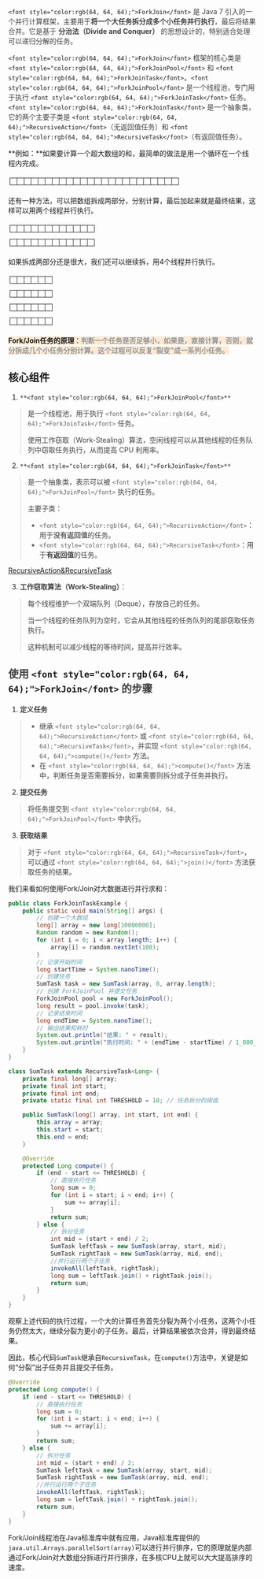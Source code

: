 `<font style="color:rgb(64, 64, 64);">ForkJoin</font>`<font style="color:rgb(64, 64, 64);"> 是 Java 7 引入的一个并行计算框架，主要用于</font>**<font style="color:rgb(64, 64, 64);">将一个大任务拆分成多个小任务并行执行</font>**<font style="color:rgb(64, 64, 64);">，最后将结果合并。它是基于 </font>**<font style="color:rgb(64, 64, 64);">分治法（Divide and Conquer）</font>**<font style="color:rgb(64, 64, 64);"> 的思想设计的，特别适合处理可以递归分解的任务。</font>

`<font style="color:rgb(64, 64, 64);">ForkJoin</font>`<font style="color:rgb(64, 64, 64);"> 框架的核心类是 </font>`<font style="color:rgb(64, 64, 64);">ForkJoinPool</font>`<font style="color:rgb(64, 64, 64);"> 和 </font>`<font style="color:rgb(64, 64, 64);">ForkJoinTask</font>`<font style="color:rgb(64, 64, 64);">。</font>`<font style="color:rgb(64, 64, 64);">ForkJoinPool</font>`<font style="color:rgb(64, 64, 64);"> 是一个线程池，专门用于执行 </font>`<font style="color:rgb(64, 64, 64);">ForkJoinTask</font>`<font style="color:rgb(64, 64, 64);"> 任务。</font>`<font style="color:rgb(64, 64, 64);">ForkJoinTask</font>`<font style="color:rgb(64, 64, 64);"> 是一个抽象类，它的两个主要子类是 </font>`<font style="color:rgb(64, 64, 64);">RecursiveAction</font>`<font style="color:rgb(64, 64, 64);">（无返回值任务）和 </font>`<font style="color:rgb(64, 64, 64);">RecursiveTask</font>`<font style="color:rgb(64, 64, 64);">（有返回值任务）。</font>

**例如：**如果要计算一个超大数组的和，最简单的做法是用一个循环在一个线程内完成。

```plain
┌─┬─┬─┬─┬─┬─┬─┬─┬─┬─┬─┬─┬─┬─┬─┬─┬─┬─┬─┬─┬─┬─┬─┬─┐   
└─┴─┴─┴─┴─┴─┴─┴─┴─┴─┴─┴─┴─┴─┴─┴─┴─┴─┴─┴─┴─┴─┴─┴─┘   
```

还有一种方法，可以把数组拆成两部分，分别计算，最后加起来就是最终结果，这样可以用两个线程并行执行。

```plain
┌─┬─┬─┬─┬─┬─┬─┬─┬─┬─┬─┬─┐   
└─┴─┴─┴─┴─┴─┴─┴─┴─┴─┴─┴─┘   
┌─┬─┬─┬─┬─┬─┬─┬─┬─┬─┬─┬─┐   
└─┴─┴─┴─┴─┴─┴─┴─┴─┴─┴─┴─┘   
```

如果拆成两部分还是很大，我们还可以继续拆，用4个线程并行执行。

```plain
┌─┬─┬─┬─┬─┬─┐    
└─┴─┴─┴─┴─┴─┘    
┌─┬─┬─┬─┬─┬─┐    
└─┴─┴─┴─┴─┴─┘    
┌─┬─┬─┬─┬─┬─┐    
└─┴─┴─┴─┴─┴─┘    
┌─┬─┬─┬─┬─┬─┐    
└─┴─┴─┴─┴─┴─┘    
```

**<font style="background-color:rgb(254,234,210);">Fork/Join任务的原理</font>**<font style="background-color:rgb(254,234,210);">：</font>**<font style="color:rgb(143,149,158);background-color:rgb(254,234,210);">判断一个任务是否足够小，如果是，直接计算，否则，就分拆成几个小任务分别计算。这个过程可以反复“裂变”成一系列小任务。</font>**

## 核心组件
1. `**<font style="color:rgb(64, 64, 64);">ForkJoinPool</font>**`

> <font style="color:rgb(64, 64, 64);">是一个线程池，用于执行 </font>`<font style="color:rgb(64, 64, 64);">ForkJoinTask</font>`<font style="color:rgb(64, 64, 64);"> 任务。</font>
>
> <font style="color:rgb(64, 64, 64);">使用工作窃取（Work-Stealing）算法，空闲线程可以从其他线程的任务队列中窃取任务执行，从而提高 CPU 利用率。</font>
>

2. `**<font style="color:rgb(64, 64, 64);">ForkJoinTask</font>**`

> <font style="color:rgb(64, 64, 64);">是一个抽象类，表示可以被 </font>`<font style="color:rgb(64, 64, 64);">ForkJoinPool</font>`<font style="color:rgb(64, 64, 64);"> 执行的任务。</font>
>
> <font style="color:rgb(64, 64, 64);">主要子类：</font>
>
> + `<font style="color:rgb(64, 64, 64);">RecursiveAction</font>`<font style="color:rgb(64, 64, 64);">：用于</font>**没有返回值**<font style="color:rgb(64, 64, 64);">的任务。</font>
> + `<font style="color:rgb(64, 64, 64);">RecursiveTask</font>`<font style="color:rgb(64, 64, 64);">：用于</font>**<font style="color:rgb(64, 64, 64);">有返回值</font>**<font style="color:rgb(64, 64, 64);">的任务。</font>
>

[RecursiveAction&RecursiveTask](https://github.com/camelliaxiaohua/juc/tree/ThreadPool/src/main/java/forkjoin)

3. **<font style="color:rgb(64, 64, 64);">工作窃取算法（Work-Stealing）</font>**<font style="color:rgb(64, 64, 64);">：</font>

> <font style="color:rgb(64, 64, 64);">每个线程维护一个双端队列（Deque），存放自己的任务。</font>
>
> <font style="color:rgb(64, 64, 64);">当一个线程的任务队列为空时，它会从其他线程的任务队列的尾部窃取任务执行。</font>
>
> <font style="color:rgb(64, 64, 64);">这种机制可以减少线程的等待时间，提高并行效率。</font>
>

## <font style="color:rgb(64, 64, 64);">使用 </font>`<font style="color:rgb(64, 64, 64);">ForkJoin</font>`<font style="color:rgb(64, 64, 64);"> 的步骤</font>
1. **<font style="color:rgb(64, 64, 64);">定义任务</font>**<font style="color:rgb(64, 64, 64);"></font>

> + <font style="color:rgb(64, 64, 64);">继承 </font>`<font style="color:rgb(64, 64, 64);">RecursiveAction</font>`<font style="color:rgb(64, 64, 64);"> 或 </font>`<font style="color:rgb(64, 64, 64);">RecursiveTask</font>`<font style="color:rgb(64, 64, 64);">，并实现 </font>`<font style="color:rgb(64, 64, 64);">compute()</font>`<font style="color:rgb(64, 64, 64);"> 方法。</font>
> + <font style="color:rgb(64, 64, 64);">在 </font>`<font style="color:rgb(64, 64, 64);">compute()</font>`<font style="color:rgb(64, 64, 64);"> 方法中，判断任务是否需要拆分，如果需要则拆分成子任务并执行。</font>
>

2. **<font style="color:rgb(64, 64, 64);">提交任务</font>**<font style="color:rgb(64, 64, 64);"></font>

> <font style="color:rgb(64, 64, 64);">将任务提交到 </font>`<font style="color:rgb(64, 64, 64);">ForkJoinPool</font>`<font style="color:rgb(64, 64, 64);"> 中执行。</font>
>

3. **<font style="color:rgb(64, 64, 64);">获取结果</font>**<font style="color:rgb(64, 64, 64);"></font>

> <font style="color:rgb(64, 64, 64);">对于 </font>`<font style="color:rgb(64, 64, 64);">RecursiveTask</font>`<font style="color:rgb(64, 64, 64);">，可以通过 </font>`<font style="color:rgb(64, 64, 64);">join()</font>`<font style="color:rgb(64, 64, 64);"> 方法获取任务的结果。</font>
>

我们来看如何使用Fork/Join对大数据进行并行求和：

```java
public class ForkJoinTaskExample {
    public static void main(String[] args) {
        // 创建一个大数组
        long[] array = new long[10000000];
        Random random = new Random();
        for (int i = 0; i < array.length; i++) {
            array[i] = random.nextInt(100);
        }
        // 记录开始时间
        long startTime = System.nanoTime();
        // 创建任务
        SumTask task = new SumTask(array, 0, array.length);
        // 创建 ForkJoinPool 并提交任务
        ForkJoinPool pool = new ForkJoinPool();
        long result = pool.invoke(task);
        // 记录结束时间
        long endTime = System.nanoTime();
        // 输出结果和耗时
        System.out.println("结果: " + result);
        System.out.println("执行时间: " + (endTime - startTime) / 1_000_000 + " 毫秒");
    }
}

class SumTask extends RecursiveTask<Long> {
    private final long[] array;
    private final int start;
    private final int end;
    private static final int THRESHOLD = 10; // 任务拆分的阈值

    public SumTask(long[] array, int start, int end) {
        this.array = array;
        this.start = start;
        this.end = end;
    }

    @Override
    protected Long compute() {
        if (end - start <= THRESHOLD) {
            // 直接执行任务
            long sum = 0;
            for (int i = start; i < end; i++) {
                sum += array[i];
            }
            return sum;
        } else {
            // 拆分任务
            int mid = (start + end) / 2;
            SumTask leftTask = new SumTask(array, start, mid);
            SumTask rightTask = new SumTask(array, mid, end);
            //并行运行两个子任务
            invokeAll(leftTask, rightTask);
            long sum = leftTask.join() + rightTask.join();
            return sum;
        }
    }
}
```

观察上述代码的执行过程，一个大的计算任务首先分裂为两个小任务，这两个小任务仍然太大，继续分裂为更小的子任务。最后，计算结果被依次合并，得到最终结果。

因此，核心代码`SumTask`继承自`RecursiveTask`，在`compute()`方法中，关键是如何“分裂”出子任务并且提交子任务。

```java
@Override
protected Long compute() {
    if (end - start <= THRESHOLD) {
        // 直接执行任务
        long sum = 0;
        for (int i = start; i < end; i++) {
            sum += array[i];
        }
        return sum;
    } else {
        // 拆分任务
        int mid = (start + end) / 2;
        SumTask leftTask = new SumTask(array, start, mid);
        SumTask rightTask = new SumTask(array, mid, end);
        //并行运行两个子任务
        invokeAll(leftTask, rightTask);
        long sum = leftTask.join() + rightTask.join();
        return sum;
    }
}
```

Fork/Join线程池在Java标准库中就有应用，Java标准库提供的`java.util.Arrays.parallelSort(array)`可以进行并行排序，它的原理就是内部通过Fork/Join对大数组分拆进行并行排序，在多核CPU上就可以大大提高排序的速度。


